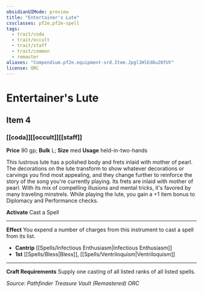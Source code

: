 ```yaml
---
obsidianUIMode: preview
title: "Entertainer's Lute"
cssclasses: pf2e,pf2e-spell
tags:
  - trait/coda
  - trait/occult
  - trait/staff
  - trait/common
  - remaster
aliases: "Compendium.pf2e.equipment-srd.Item.Jpgl3HlEd8u20fUY"
license: ORC
---
```

# Entertainer's Lute
## Item 4
### [[coda]][[occult]][[staff]]


**Price** 90 gp; 
**Bulk** L; **Size** med
**Usage** held-in-two-hands

This lustrous lute has a polished body and frets inlaid with mother of pearl. The decorations on the lute transform to show whatever decorations or carvings you find most appealing, and they change further to reinforce the story of the song you're currently playing. Its frets are inlaid with mother of pearl. With its mix of compelling illusions and mental tricks, it's favored by many traveling minstrels. While playing the lute, you gain a +1 item bonus to Diplomacy and Performance checks.

**Activate** Cast a Spell

* * *

**Effect** You expend a number of charges from this instrument to cast a spell from its list.

*   **Cantrip** [[Spells/Infectious Enthusiasm|Infectious Enthusiasm]]
*   **1st** [[Spells/Bless|Bless]], [[Spells/Ventriloquism|Ventriloquism]]

* * *

**Craft Requirements** Supply one casting of all listed ranks of all listed spells.

*Source: Pathfinder Treasure Vault (Remastered)*
*ORC*